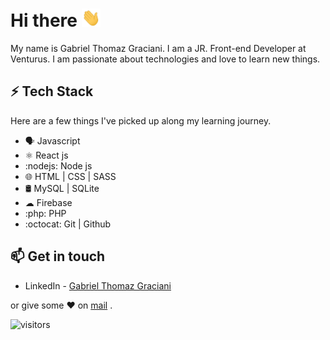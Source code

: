 
# Hi there <img src="https://raw.githubusercontent.com/ABSphreak/ABSphreak/master/gifs/Hi.gif" width="30px">

My name is Gabriel Thomaz Graciani. I am a JR. Front-end Developer at Venturus. I am passionate about technologies and love to learn new things.


## ⚡ Tech Stack

Here are a few things I've picked up along my learning journey.

* 🗣 Javascript
* ⚛️ React js
* :nodejs: Node js
* 🌐 HTML | CSS | SASS
* 🛢️ MySQL | SQLite
* ☁ Firebase
* :php: PHP
* :octocat: Git | Github

## 📫 Get in touch
- LinkedIn - [Gabriel Thomaz Graciani](https://www.linkedin.com/in/gabriel-thomaz-graciani-98400b166/)

 or give some ♥ on [mail](mailto:gabrieltgraciani@hotmail.com) .



![visitors](https://visitor-badge.glitch.me/badge?page_id=gabrielgraciani/gabrielgraciani)


 
